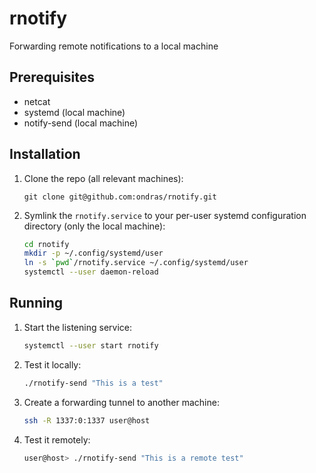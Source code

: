 # rnotify
Forwarding remote notifications to a local machine

## Prerequisites
  * netcat
  * systemd (local machine)
  * notify-send (local machine)

## Installation
1. Clone the repo (all relevant machines):

    ```
    git clone git@github.com:ondras/rnotify.git
    ```

1. Symlink the `rnotify.service` to your per-user systemd configuration directory (only the local machine):

    ```bash
    cd rnotify
    mkdir -p ~/.config/systemd/user
    ln -s `pwd`/rnotify.service ~/.config/systemd/user
    systemctl --user daemon-reload
    ```

## Running
1. Start the listening service:

    ```bash
    systemctl --user start rnotify
    ```
    
1. Test it locally:

    ```bash
    ./rnotify-send "This is a test"
    ```
    
1. Create a forwarding tunnel to another machine:

    ```bash
    ssh -R 1337:0:1337 user@host
    ```

1. Test it remotely:
   ```bash
   user@host> ./rnotify-send "This is a remote test"
   ```
   
